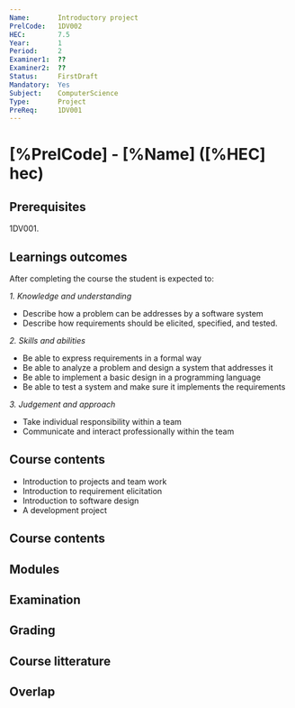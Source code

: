 ```yaml
---
Name:       Introductory project
PrelCode:   1DV002
HEC:        7.5
Year:       1
Period:     2
Examiner1:  ??    
Examiner2:  ??
Status:     FirstDraft
Mandatory:  Yes
Subject:    ComputerScience
Type:       Project
PreReq:     1DV001  
---
```


# [%PrelCode] - [%Name] ([%HEC] hec)

## Prerequisites

1DV001.

## Learnings outcomes

After completing the course the student is expected to:

*1. Knowledge and understanding*

- Describe how a problem can be addresses by a software system
- Describe how requirements should be elicited, specified, and tested.

*2.	Skills and abilities*

- Be able to express requirements in a formal way
- Be able to analyze a problem and design a system that addresses it
- Be able to implement a basic design in a programming language
- Be able to test a system and make sure it implements the requirements

*3.	Judgement and approach*

- Take individual responsibility within a team
- Communicate and interact professionally within the team

## Course contents

- Introduction to projects and team work
- Introduction to requirement elicitation
- Introduction to software design
- A development project

## Course contents

## Modules

## Examination

## Grading

## Course litterature

## Overlap